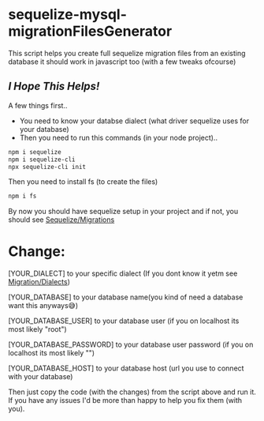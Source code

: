 # sequelize-mysql-migrationFilesGenerator
This script helps you create full sequelize migration files from an existing database
it should work in javascript too (with a few tweaks ofcourse)
## _I Hope This Helps!_

A few things first..
- You need to know your databse dialect (what driver sequelize uses for your database)
- Then you need to run this commands (in your node project)..

```sh
npm i sequelize
npm i sequelize-cli
npx sequelize-cli init
```

Then you need to install fs (to create the files)
```sh
npm i fs
```

By now you should have sequelize setup in your project and if not, you should see [Sequelize/Migrations](https://sequelize.org/docs/v6/other-topics/migrations/)

# Change:
[YOUR_DIALECT] to your specific dialect (If you dont know it yetm see [Migration/Dialects](https://sequelize.org/docs/v6/other-topics/dialect-specific-things/))

[YOUR_DATABASE] to your database name(you kind of need a database want this anyways😅)

[YOUR_DATABASE_USER] to your database user (if you on localhost its most likely "root")

[YOUR_DATABASE_PASSWORD] to your database user password (if you on localhost its most likely "")

[YOUR_DATABASE_HOST] to your database host (url you use to connect with your database)



Then just copy the code (with the changes) from the script above and run it.
If you have any issues I'd be more than happy to help you fix them (with you).

